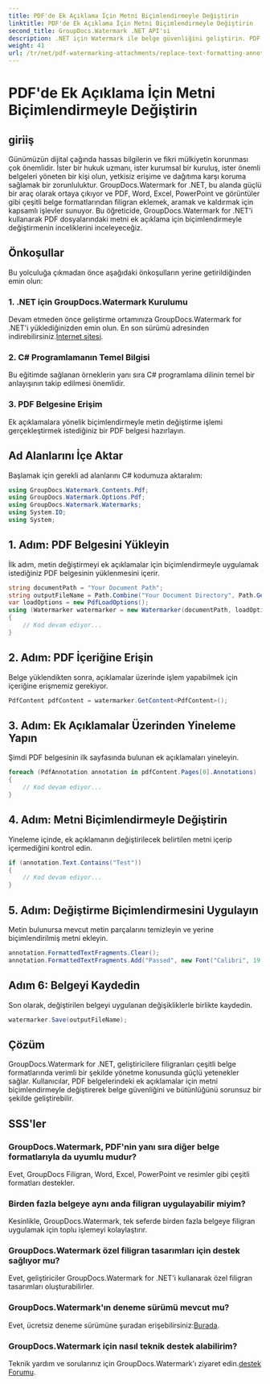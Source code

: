 ```yaml
---
title: PDF'de Ek Açıklama İçin Metni Biçimlendirmeyle Değiştirin
linktitle: PDF'de Ek Açıklama İçin Metni Biçimlendirmeyle Değiştirin
second_title: GroupDocs.Watermark .NET API'si
description: .NET için Watermark ile belge güvenliğini geliştirin. PDF dosyalarındaki ek açıklamalara yönelik metni zahmetsizce biçimlendirmeyle nasıl değiştireceğinizi öğrenin.
weight: 41
url: /tr/net/pdf-watermarking-attachments/replace-text-formatting-annotation-pdf/
---
```


# PDF'de Ek Açıklama İçin Metni Biçimlendirmeyle Değiştirin

## giriiş
Günümüzün dijital çağında hassas bilgilerin ve fikri mülkiyetin korunması çok önemlidir. İster bir hukuk uzmanı, ister kurumsal bir kuruluş, ister önemli belgeleri yöneten bir kişi olun, yetkisiz erişime ve dağıtıma karşı koruma sağlamak bir zorunluluktur. GroupDocs.Watermark for .NET, bu alanda güçlü bir araç olarak ortaya çıkıyor ve PDF, Word, Excel, PowerPoint ve görüntüler gibi çeşitli belge formatlarından filigran eklemek, aramak ve kaldırmak için kapsamlı işlevler sunuyor. Bu öğreticide, GroupDocs.Watermark for .NET'i kullanarak PDF dosyalarındaki metni ek açıklama için biçimlendirmeyle değiştirmenin inceliklerini inceleyeceğiz.
## Önkoşullar
Bu yolculuğa çıkmadan önce aşağıdaki önkoşulların yerine getirildiğinden emin olun:
### 1. .NET için GroupDocs.Watermark Kurulumu
 Devam etmeden önce geliştirme ortamınıza GroupDocs.Watermark for .NET'i yüklediğinizden emin olun. En son sürümü adresinden indirebilirsiniz.[İnternet sitesi](https://releases.groupdocs.com/Watermark/net/).
### 2. C# Programlamanın Temel Bilgisi
Bu eğitimde sağlanan örneklerin yanı sıra C# programlama dilinin temel bir anlayışının takip edilmesi önemlidir.
### 3. PDF Belgesine Erişim
Ek açıklamalara yönelik biçimlendirmeyle metin değiştirme işlemi gerçekleştirmek istediğiniz bir PDF belgesi hazırlayın.

## Ad Alanlarını İçe Aktar
Başlamak için gerekli ad alanlarını C# kodumuza aktaralım:
```csharp
using GroupDocs.Watermark.Contents.Pdf;
using GroupDocs.Watermark.Options.Pdf;
using GroupDocs.Watermark.Watermarks;
using System.IO;
using System;
```
## 1. Adım: PDF Belgesini Yükleyin
İlk adım, metin değiştirmeyi ek açıklamalar için biçimlendirmeyle uygulamak istediğiniz PDF belgesinin yüklenmesini içerir.
```csharp
string documentPath = "Your Document Path";
string outputFileName = Path.Combine("Your Document Directory", Path.GetFileName(documentPath));
var loadOptions = new PdfLoadOptions();
using (Watermarker watermarker = new Watermarker(documentPath, loadOptions))
{
    // Kod devam ediyor...
}
```
## 2. Adım: PDF İçeriğine Erişin
Belge yüklendikten sonra, açıklamalar üzerinde işlem yapabilmek için içeriğine erişmemiz gerekiyor.
```csharp
PdfContent pdfContent = watermarker.GetContent<PdfContent>();
```
## 3. Adım: Ek Açıklamalar Üzerinden Yineleme Yapın
Şimdi PDF belgesinin ilk sayfasında bulunan ek açıklamaları yineleyin.
```csharp
foreach (PdfAnnotation annotation in pdfContent.Pages[0].Annotations)
{
    // Kod devam ediyor...
}
```
## 4. Adım: Metni Biçimlendirmeyle Değiştirin
Yineleme içinde, ek açıklamanın değiştirilecek belirtilen metni içerip içermediğini kontrol edin.
```csharp
if (annotation.Text.Contains("Test"))
{
    // Kod devam ediyor...
}
```
## 5. Adım: Değiştirme Biçimlendirmesini Uygulayın
Metin bulunursa mevcut metin parçalarını temizleyin ve yerine biçimlendirilmiş metni ekleyin.
```csharp
annotation.FormattedTextFragments.Clear();
annotation.FormattedTextFragments.Add("Passed", new Font("Calibri", 19, FontStyle.Bold), Color.Red, Color.Aqua);
```
## Adım 6: Belgeyi Kaydedin
Son olarak, değiştirilen belgeyi uygulanan değişikliklerle birlikte kaydedin.
```csharp
watermarker.Save(outputFileName);
```

## Çözüm
GroupDocs.Watermark for .NET, geliştiricilere filigranları çeşitli belge formatlarında verimli bir şekilde yönetme konusunda güçlü yetenekler sağlar. Kullanıcılar, PDF belgelerindeki ek açıklamalar için metni biçimlendirmeyle değiştirerek belge güvenliğini ve bütünlüğünü sorunsuz bir şekilde geliştirebilir.
## SSS'ler
### GroupDocs.Watermark, PDF'nin yanı sıra diğer belge formatlarıyla da uyumlu mudur?
Evet, GroupDocs Filigran, Word, Excel, PowerPoint ve resimler gibi çeşitli formatları destekler.
### Birden fazla belgeye aynı anda filigran uygulayabilir miyim?
Kesinlikle, GroupDocs.Watermark, tek seferde birden fazla belgeye filigran uygulamak için toplu işlemeyi kolaylaştırır.
### GroupDocs.Watermark özel filigran tasarımları için destek sağlıyor mu?
Evet, geliştiriciler GroupDocs.Watermark for .NET'i kullanarak özel filigran tasarımları oluşturabilirler.
### GroupDocs.Watermark'ın deneme sürümü mevcut mu?
 Evet, ücretsiz deneme sürümüne şuradan erişebilirsiniz:[Burada](https://releases.groupdocs.com/).
### GroupDocs.Watermark için nasıl teknik destek alabilirim?
 Teknik yardım ve sorularınız için GroupDocs.Watermark'ı ziyaret edin.[destek Forumu](https://forum.groupdocs.com/c/watermark/19).